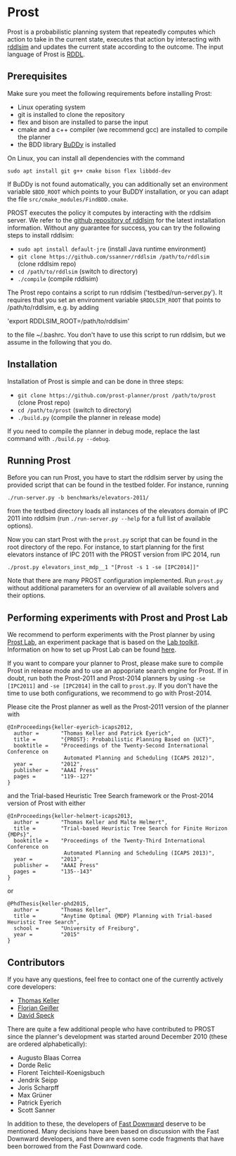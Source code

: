 # Prost

Prost is a probabilistic planning system that repeatedly computes which
action to take in the current state, executes that action by interacting
with [rddlsim](https://github.com/ssanner/rddlsim) and updates the
current state according to the outcome. The input language of Prost is
[RDDL](http://users.cecs.anu.edu.au/~ssanner/IPPC_2011/RDDL.pdf).

## Prerequisites

Make sure you meet the following requirements before installing Prost:

 * Linux operating system
 * git is installed to clone the repository
 * flex and bison are installed to parse the input
 * cmake and a c++ compiler (we recommend gcc) are installed to compile the planner
 * the BDD library [BuDDy](http://sourceforge.net/projects/buddy) is installed

On Linux, you can install all dependencies with the command

`sudo apt install git g++ cmake bison flex libbdd-dev`

If BuDDy is not found automatically, you can additionally set an
environment variable `$BDD_ROOT` which points to your BuDDY installation,
or you can adapt the file `src/cmake_modules/FindBDD.cmake`.

PROST executes the policy it computes by interacting with the rddlsim
server. We refer to the [github repository of
rddlsim](https://github.com/ssanner/rddlsim) for the latest installation
information. Without any guarantee for success, you can try the
following steps to install rddlsim:

 * `sudo apt install default-jre` (install Java runtime environment)
 * `git clone https://github.com/ssanner/rddlsim /path/to/rddlsim` (clone rddlsim repo)
 * `cd /path/to/rddlsim` (switch to directory)
 * `./compile` (compile rddlsim)

The Prost repo contains a script to run rddlsim
('testbed/run-server.py'). It requires that you set an environment
variable `$RDDLSIM_ROOT` that points to /path/to/rddlsim, e.g. by adding

'export RDDLSIM_ROOT=/path/to/rddlsim'

to the file ~/.bashrc. You don't have to use this script to run rddlsim,
but we assume in the following that you do.


## Installation

Installation of Prost is simple and can be done in three steps:

 * `git clone https://github.com/prost-planner/prost /path/to/prost` (clone Prost repo)
 * `cd /path/to/prost` (switch to directory)
 * `./build.py` (compile the planner in release mode)

If you need to compile the planner in debug mode, replace the last
command with `./build.py --debug`.

## Running Prost

Before you can run Prost, you have to start the rddlsim server by using
the provided script that can be found in the testbed folder. For
instance, running

`./run-server.py -b benchmarks/elevators-2011/`

from the testbed directory loads all instances of the elevators domain
of IPC 2011 into rddlsim (run `./run-server.py --help` for a full list
of available options).

Now you can start Prost with the `prost.py` script that can be found in
the root directory of the repo. For instance, to start planning for the
first elevators instance of IPC 2011 with the PROST version from IPC
2014, run

`./prost.py elevators_inst_mdp__1 "[Prost -s 1 -se [IPC2014]]"`

Note that there are many PROST configuration implemented. Run `prost.py`
without additional parameters for an overview of all available solvers
and their options.


## Performing experiments with Prost and Prost Lab

We recommend to perform experiments with the Prost planner by using
[Prost Lab](https://github.com/prost-planner/prostlab), an experiment
package that is based on the [Lab
toolkit](https://github.com/aibasel/lab). Information on how to set up
Prost Lab can be found
[here](https://github.com/prost-planner/prost/wiki/Evaluation).

If you want to compare your planner to Prost, please make sure to
compile Prost in release mode and to use an appopriate search engine for
Prost. If in doubt, run both the Prost-2011 and Prost-2014 planners by
using `-se [IPC2011]` and `-se [IPC2014]` in the call to `prost.py`. If
you don't have the time to use both configurations, we recommend to go
with Prost-2014.

Please cite the Prost planner as well as the Prost-2011 version of the
planner with

```
@InProceedings{keller-eyerich-icaps2012,
  author =       "Thomas Keller and Patrick Eyerich",
  title =        "{PROST}: Probabilistic Planning Based on {UCT}",
  booktitle =    "Proceedings of the Twenty-Second International Conference on
                  Automated Planning and Scheduling (ICAPS 2012)",
  year =         "2012",
  publisher =    "AAAI Press"
  pages =        "119--127"
}
```

and the Trial-based Heuristic Tree Search framework or the Prost-2014
version of Prost with either

```
@InProceedings{keller-helmert-icaps2013,
  author =       "Thomas Keller and Malte Helmert",
  title =        "Trial-based Heuristic Tree Search for Finite Horizon {MDPs}",
  booktitle =    "Proceedings of the Twenty-Third International Conference on
                  Automated Planning and Scheduling (ICAPS 2013)",
  year =         "2013",
  publisher =    "AAAI Press"
  pages =        "135--143"
}
```

or

```
@PhdThesis{keller-phd2015,
  author =       "Thomas Keller",
  title =        "Anytime Optimal {MDP} Planning with Trial-based Heuristic Tree Search",
  school =       "University of Freiburg",
  year =         "2015"
}
```

## Contributors

If you have any questions, feel free to contact one of the currently
actively core developers:

 * [Thomas Keller](mailto:tho.keller@unibas.ch?subject=[Prost])
 * [Florian Geißer](mailto:florian.geisser@anu.edu.au?subject=[Prost])
 * [David Speck](mailto:speckd@informatik.uni-freiburg.de?subject=[Prost)

There are quite a few additional people who have contributed to PROST
since the planner's development was started around December 2010 (these
are ordered alphabetically):

 * Augusto Blaas Correa
 * Dorde Relic
 * Florent Teichteil-Koenigsbuch
 * Jendrik Seipp
 * Joris Scharpff
 * Max Grüner
 * Patrick Eyerich
 * Scott Sanner

In addition to these, the developers of [Fast
Downward](http://fast-downward.org) deserve to be mentioned. Many
decisions have been based on discussion with the Fast Downward
developers, and there are even some code fragments that have been
borrowed from the Fast Downward code.

